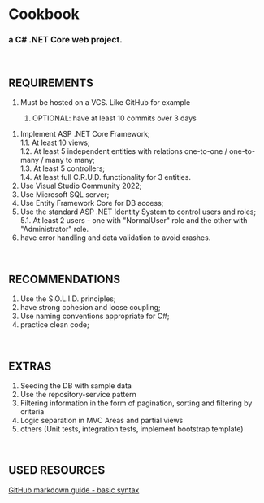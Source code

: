 
# Cookbook

### a C# .NET Core web project.
<br>

## REQUIREMENTS
<ol>
   <li> Must be hosted on a VCS. Like GitHub for example </li>
   <ol>
      <li> OPTIONAL: have at least 10 commits over 3 days </li>
   </ol>
</ol>

1. Implement ASP .NET Core Framework; <br>
   1.1. At least 10 views; <br>
   1.2. At least 5 independent entities with relations one-to-one / one-to-many / many to many; <br>
   1.3. At least 5 controllers; <br>
   1.4. At least full C.R.U.D. functionality for 3 entities.
2. Use Visual Studio Community 2022; <br>
3. Use Microsoft SQL server; <br>
4. Use Entity Framework Core for DB access; <br>
5. Use the standard ASP .NET Identity System to control users and roles; <br>
   5.1. At least 2 users - one with "NormalUser" role and the other with "Administrator" role. <br>
6. have error handling and data validation to avoid crashes. <br>
<br>

## RECOMMENDATIONS
1. Use the S.O.L.I.D. principles; <br>
2. have strong cohesion and loose coupling; <br>
3. Use naming conventions appropriate for C#; <br>
4. practice clean code; <br>
<br>

## EXTRAS
1. Seeding the DB with sample data <br>
2. Use the repository-service pattern <br>
3. Filtering information in the form of pagination, sorting and filtering by criteria <br>
4. Logic separation in MVC Areas and partial views <br>
5. others (Unit tests, integration tests, implement bootstrap template) <br>
<br>

## USED RESOURCES
[GitHub markdown guide - basic syntax](https://github.com/mattcone/markdown-guide/blob/master/_basic-syntax/links.md)
